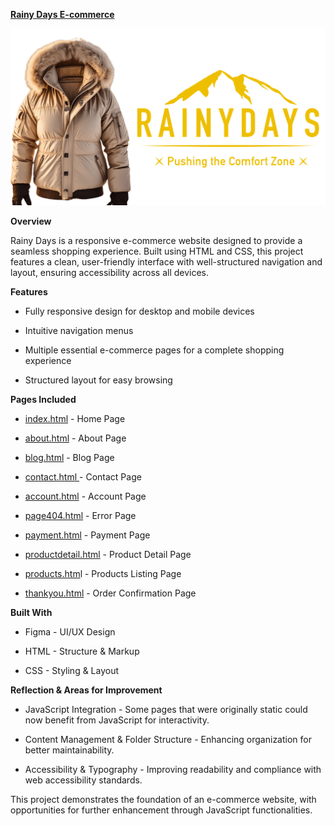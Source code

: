 [**Rainy Days E-commerce**](https://github.com/SocanIcode/HTML-CSS---CA.git)

![rainday image card, retrived from profilepage card](https://github.com/SocanIcode/Portfolio-1/blob/main/images/rainday%20-card.png)

**Overview**

Rainy Days is a responsive e-commerce website designed to provide a seamless shopping experience. Built using HTML and CSS, this project features a clean, user-friendly interface with well-structured navigation and layout, ensuring accessibility across all devices.

**Features**

- Fully responsive design for desktop and mobile devices

- Intuitive navigation menus

- Multiple essential e-commerce pages for a complete shopping experience

- Structured layout for easy browsing

**Pages Included**

- [index.html](https://github.com/SocanIcode/HTML-CSS---CA/blob/main/index.html) - Home Page

- [about.html](https://github.com/SocanIcode/HTML-CSS---CA/blob/main/html/about.html) - About Page

- [blog.html](https://github.com/SocanIcode/HTML-CSS---CA/blob/main/html/blog.html) - Blog Page

- [ contact.html ](https://github.com/SocanIcode/HTML-CSS---CA/blob/main/html/contact.html)- Contact Page

- [account.html](https://github.com/SocanIcode/HTML-CSS---CA/blob/main/html/account.html) - Account Page

- [page404.html](https://github.com/SocanIcode/HTML-CSS---CA/blob/main/html/page404.html) - Error Page

- [payment.html](https://github.com/SocanIcode/HTML-CSS---CA/blob/main/html/payment.html) - Payment Page

- [productdetail.html](https://github.com/SocanIcode/HTML-CSS---CA/blob/main/html/productdetail.html) - Product Detail Page

- [products.htm](https://github.com/SocanIcode/HTML-CSS---CA/blob/main/html/products.html)l - Products Listing Page

- [thankyou.html](https://github.com/SocanIcode/HTML-CSS---CA/blob/main/html/thankyou.html) - Order Confirmation Page

**Built With**

- Figma - UI/UX Design

- HTML - Structure & Markup

- CSS - Styling & Layout

**Reflection & Areas for Improvement**

- JavaScript Integration - Some pages that were originally static could now benefit from JavaScript for interactivity.

- Content Management & Folder Structure - Enhancing organization for better maintainability.

- Accessibility & Typography - Improving readability and compliance with web accessibility standards.

This project demonstrates the foundation of an e-commerce website, with opportunities for further enhancement through JavaScript functionalities.

